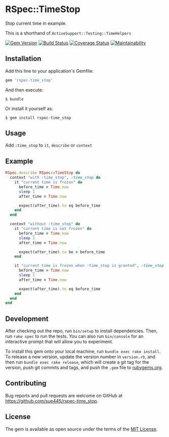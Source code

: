# RSpec::TimeStop
Stop current time in example.

This is a shorthand of `ActiveSupport::Testing::TimeHelpers`

[![Gem Version](https://badge.fury.io/rb/rspec-time_stop.svg)](https://badge.fury.io/rb/rspec-time_stop)
[![Build Status](https://github.com/sue445/rspec-time_stop/workflows/test/badge.svg?branch=master)](https://github.com/sue445/rspec-time_stop/actions?query=workflow%3Atest)
[![Coverage Status](https://coveralls.io/repos/github/sue445/rspec-time_stop/badge.svg)](https://coveralls.io/github/sue445/rspec-time_stop)
[![Maintainability](https://api.codeclimate.com/v1/badges/9f437c78e286285f5605/maintainability)](https://codeclimate.com/github/sue445/rspec-time_stop/maintainability)

## Installation

Add this line to your application's Gemfile:

```ruby
gem 'rspec-time_stop'
```

And then execute:

    $ bundle

Or install it yourself as:

    $ gem install rspec-time_stop

## Usage

Add `:time_stop` to `it`, `describe` or `context`

## Example
```ruby
RSpec.describe RSpec::TimeStop do
  context "with :time_stop", :time_stop do
    it "current time is frozen" do
      before_time = Time.now
      sleep 1
      after_time = Time.now

      expect(after_time).to eq before_time
    end
  end

  context "without :time_stop" do
    it "current time is not frozen" do
      before_time = Time.now
      sleep 1
      after_time = Time.now

      expect(after_time).to be > before_time
    end

    it "current time is frozen when :time_stop is granted", :time_stop do
      before_time = Time.now
      sleep 1
      after_time = Time.now

      expect(after_time).to eq before_time
    end
  end
end
```

## Development

After checking out the repo, run `bin/setup` to install dependencies. Then, run `rake spec` to run the tests. You can also run `bin/console` for an interactive prompt that will allow you to experiment.

To install this gem onto your local machine, run `bundle exec rake install`. To release a new version, update the version number in `version.rb`, and then run `bundle exec rake release`, which will create a git tag for the version, push git commits and tags, and push the `.gem` file to [rubygems.org](https://rubygems.org).

## Contributing

Bug reports and pull requests are welcome on GitHub at https://github.com/sue445/rspec-time_stop.

## License

The gem is available as open source under the terms of the [MIT License](https://opensource.org/licenses/MIT).
